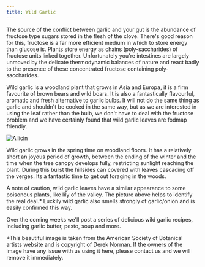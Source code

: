 ```yaml
---
title: Wild Garlic
---
```

The source of the conflict between garlic and your gut is the abundance of fructose type sugars stored in the flesh of the clove. There's good reason for this, fructose is a far more efficient medium in which to store energy than glucose is. Plants store energy as chains (poly-saccharides) of fructose units linked together. Unfortunately you're intestines are largely unmoved by the delicate thermodynamic balances of nature and react badly to the presence of these concentrated fructose containing poly-saccharides.

Wild garlic is a woodland plant that grows in Asia and Europa, it is a firm favourite of brown bears and wild boars. It is also a fantastically flavourful, aromatic and fresh alternative to garlic bulbs. It will not do the same thing as garlic and shouldn't be cooked in the same way, but as we are interested in using the leaf rather than the bulb, we don't have to deal with the fructose problem and we have certainly found that wild garlic leaves are fodmap friendly. 

![Allicin]({{https://fodblog.github.io/}}/assets/pictures/wild_garlic.jpeg)

Wild garlic grows in the spring time on woodland floors. It has a relatively short an joyous period of growth, between the ending of the winter and the time when the tree canopy develops fully, restricting sunlight reaching the plant. During this burst the hillsides can covered with leaves cascading off the verges. Its a fantastic time to get out foraging in the woods. 

A note of caution, wild garlic leaves have a similar appearance to some poisonous plants, like lily of the valley. The picture above helps to identify the real deal.\* Luckily wild garlic also smells strongly of garlic/onion and is easily confirmed this way. 

Over the coming weeks we'll post a series of delicious wild garlic recipes, including garlic butter, pesto, soup and more.

\*This beautiful image is taken from the American Society of Botanical artists website and is copyright of Derek Norman. If the owners of the image have any issue with us using it here, please contact us and we will remove it immediately.
